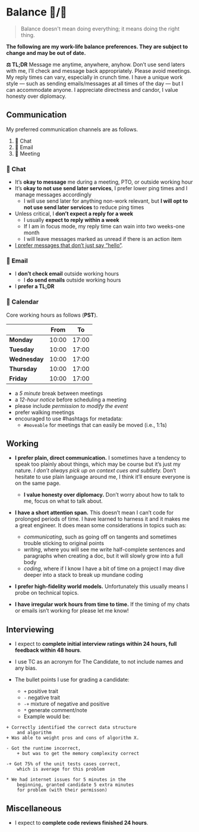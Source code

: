 # Balance 💼/🏡
> Balance doesn't mean doing everything; it means doing the right thing.

**The following are my work-life balance preferences. They are subject to change and may be out of date.**

**⚖️ TL;DR** Message me anytime, anywhere, anyhow. Don’t use send laters with me, I’ll check and message back appropriately. Please avoid meetings. My reply times can vary, especially in crunch time. I have a unique work style — such as sending emails/messages at all times of the day — but I can accommodate anyone. I appreciate directness and candor, I value honesty over diplomacy. 


## Communication

My preferred communication channels are as follows.

1. 💬 Chat
2. 📩 Email
3. 📅 Meeting

### 💬 Chat

- It’s **okay to message** me during a meeting, PTO, or outside working hour
- It’s **okay to not use send later services**, I prefer lower ping times and I manage messages accordingly
	- I will use send later for anything non-work relevant, but **I will opt to not use send later services** to reduce ping times
- Unless critical, I **don’t expect a reply for a week**
	- I usually **expect to reply within a week**
	- If I am in focus mode, my reply time can wain into two weeks-one month
	- I will leave messages marked as unread if there is an action item
- [I prefer messages that don’t just say “hello”](https://nohello.net/).

### 📩 Email 

- I **don’t check email** outside working hours
	- I **do send emails** outside working hours
- I **prefer a TL;DR**

### 📅 Calendar

Core working hours as follows (**PST**).

|               | From | To     |
|---------------|-------|-------|
| **Monday**    | 10:00 | 17:00 |
| **Tuesday**   | 10:00 | 17:00 |
| **Wednesday** | 10:00 | 17:00 |
| **Thursday**  | 10:00 | 17:00 |
| **Friday**    | 10:00 | 17:00 |

- a *5 minute* break between meetings
- a *12-hour notice* before scheduling a meeting
- please include *permission to modify the event*
- prefer walking meetings
- encouraged to use \#hashtags for metadata:
	- `#moveable` for meetings that can easily be moved (i.e., 1:1s)


## Working

- **I prefer plain, direct communication.** I sometimes have a tendency to speak too plainly about things, which may be course but it’s just my nature. *I don’t always pick up on context cues and subtlety.* Don’t hesitate to use plain language around me, I think it’ll ensure everyone is on the same page.
	- **I value honesty over diplomacy.** Don’t worry about how to talk to me, focus on what to talk about.

- **I have a short attention span.** This doesn’t mean I can’t code for prolonged periods of time. I have learned to harness it and it makes me a great engineer. It does mean some considerations in topics such as:
	- *communicating*, such as going off on tangents and sometimes trouble sticking to original points
	- *writing*, where you will see me write half-complete sentences and paragraphs when creating a doc, but it will slowly grow into a full body
	- *coding*, where if I know I have a bit of time on a project I may dive deeper into a stack to break up mundane coding

- **I prefer high-fidelity world models.** Unfortunately this usually means I probe on technical topics.

- **I have irregular work hours from time to time.** If the timing of my chats or emails isn’t working for please let me know!

## Interviewing

- I expect to **complete initial interview ratings within 24 hours, full feedback within 48 hours**.
	
- I use TC as an acronym for The Candidate, to not include names and any bias.

- The bullet points I use for grading a candidate:
	- `+` positive trait
	- `-` negative trait
	- `-+` mixture of negative and positive
	- `*` generate comment/note
	- Example would be:

```
+ Correctly identified the correct data structure 
	and algorithm
+ Was able to weight pros and cons of algorithm X.

- Got the runtime incorrect,
	+ but was to get the memory complexity correct
	
-+ Got 75% of the unit tests cases correct, 
	which is average for this problem

* We had internet issues for 5 minutes in the
	beginning, granted candidate 5 extra minutes
	for problem (with their permisson)
```

## Miscellaneous

- I expect to **complete code reviews finished 24 hours**.
